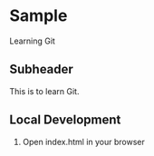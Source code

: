 # Sample

Learning Git

## Subheader

This is to learn Git.

## Local Development

1. Open index.html in your browser